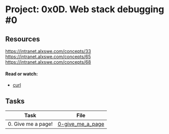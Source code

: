 # Project: 0x0D. Web stack debugging #0

## Resources
https://intranet.alxswe.com/concepts/33
https://intranet.alxswe.com/concepts/65
https://intranet.alxswe.com/concepts/68
#### Read or watch:

* [curl]()
## Tasks

| Task | File |
| ---- | ---- |
| 0. Give me a page! | [0-give_me_a_page](./0-give_me_a_page) |

